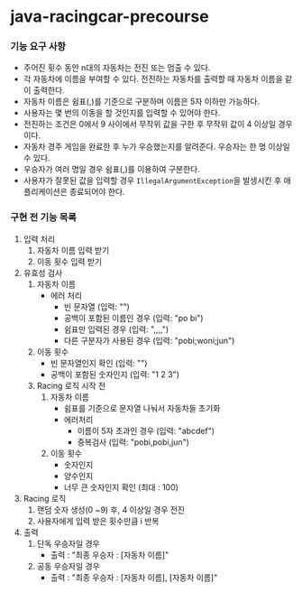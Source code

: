 # java-racingcar-precourse

###  기능 요구 사항
- 주어진 횟수 동안 n대의 자동차는 전진 또는 멈출 수 있다.
- 각 자동차에 이름을 부여할 수 있다. 전진하는 자동차를 출력할 때 자동차 이름을 같이 출력한다.
- 자동차 이름은 쉼표(,)를 기준으로 구분하며 이름은 5자 이하만 가능하다.
- 사용자는 몇 번의 이동을 할 것인지를 입력할 수 있어야 한다.
- 전진하는 조건은 0에서 9 사이에서 무작위 값을 구한 후 무작위 값이 4 이상일 경우이다.
- 자동차 경주 게임을 완료한 후 누가 우승했는지를 알려준다. 우승자는 한 명 이상일 수 있다.
- 우승자가 여러 명일 경우 쉼표(,)를 이용하여 구분한다.
- 사용자가 잘못된 값을 입력할 경우 `IllegalArgumentException`을 발생시킨 후 애플리케이션은 종료되어야 한다.

### 구현 전 기능 목록
1. 입력 처리
   1. 자동차 이름 입력 받기
   2. 이동 횟수 입력 받기
2. 유효성 검사
    1. 자동차 이름
       - 에러 처리
         - 빈 문자열 (입력: "")
         - 공백이 포함된 이름인 경우 (입력: "po bi")
         - 쉼표만 입력된 경우 (입력: ",,,,")
         - 다른 구분자가 사용된 경우 (입력: "pobi;woni;jun")
    1. 이동 횟수
       - 빈 문자열인지 확인 (입력: "")
       - 공백이 포함된 숫자인지 (입력: "1 2 3")
    1. Racing 로직 시작 전
        1. 자동차 이름
           - 쉼표를 기준으로 문자열 나눠서 자동차들 초기화
           - 에러처리
             - 이름이 5자 초과인 경우 (입력: "abcdef")
             - 중복검사 (입력: "pobi,pobi,jun")
        2. 이동 횟수
           - 숫자인지
           - 양수인지
           - 너무 큰 숫자인지 확인 (최대 : 100)
4. Racing 로직
   1. 랜덤 숫자 생성(0 ~9) 후, 4 이상일 경우 전진
   2. 사용자에게 입력 받은 횟수만큼 i 반복
5. 출력
   1. 단독 우승자일 경우
      - 출력 : "최종 우승자 : [자동차 이름]"
   2. 공동 우승자일 경우
      - 출력 : "최종 우승자 : [자동차 이름], [자동차 이름]"